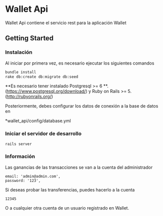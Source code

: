 # Wallet Api

Wallet Api contiene el servicio rest para la aplicación Wallet

## Getting Started

### Instalación

Al iniciar por primera vez, es necesario ejecutar los siguientes comandos
```sh
bundle install
rake db:create db:migrate db:seed
```

**Es necesario tener instalado Postgresql >= 6 **. (https://www.postgresql.org/download/) y Ruby on Rails >= 5. (http://rubyonrails.org/)

Posteriormente, debes configurar los datos de conexión a la base de datos en

*wallet_api/config/database.yml

### Iniciar el servidor de desarrollo
```sh
rails server
```

### Información

Las ganancias de las transacciones se van a la cuenta del administrador
```
email: 'admin@admin.com',
password: '123',
```

Si deseas probar las transferencias, puedes hacerlo a la cuenta 
```
12345
```
O a cualquier otra cuenta de un usuario registrado en Wallet. 